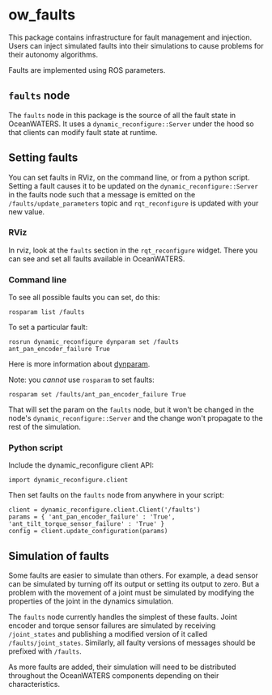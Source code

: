 ow_faults
=========
This package contains infrastructure for fault management and injection. Users
can inject simulated faults into their simulations to cause problems for their
autonomy algorithms.

Faults are implemented using ROS parameters.

## `faults` node
The `faults` node in this package is the source of all the fault state in
OceanWATERS. It uses a `dynamic_reconfigure::Server` under the hood so that
clients can modify fault state at runtime.

## Setting faults
You can set faults in RViz, on the command line, or from a python script.
Setting a fault causes it to be updated on the `dynamic_reconfigure::Server` in
the faults node such that a message is emitted on the `/faults/update_parameters`
topic and `rqt_reconfigure` is updated with your new value.

### RViz
In rviz, look at the `faults` section in the `rqt_reconfigure` widget. There
you can see and set all faults available in OceanWATERS.

### Command line
To see all possible faults you can set, do this:

`rosparam list /faults`

To set a particular fault:

`rosrun dynamic_reconfigure dynparam set /faults ant_pan_encoder_failure True`

Here is more information about [dynparam](http://wiki.ros.org/dynamic_reconfigure#dynamic_reconfigure.2BAC8-groovy.dynparam_command-line_tool).

Note: you *cannot* use `rosparam` to set faults:

`rosparam set /faults/ant_pan_encoder_failure True`

That will set the param on the `faults` node, but it won't be changed in the
node's `dynamic_reconfigure::Server` and the change won't propagate to the rest
of the simulation.

### Python script
Include the dynamic_reconfigure client API:

`import dynamic_reconfigure.client`

Then set faults on the `faults` node from anywhere in your script:

```
client = dynamic_reconfigure.client.Client('/faults')
params = { 'ant_pan_encoder_failure' : 'True', 'ant_tilt_torque_sensor_failure' : 'True' }
config = client.update_configuration(params)
```

## Simulation of faults
Some faults are easier to simulate than others. For example, a dead sensor can
be simulated by turning off its output or setting its output to zero. But a
problem with the movement of a joint must be simulated by modifying the
properties of the joint in the dynamics simulation.

The `faults` node currently handles the simplest of these faults. Joint encoder
and torque sensor failures are simulated by receiving `/joint_states` and
publishing a modified version of it called `/faults/joint_states`. Similarly,
all faulty versions of messages should be prefixed with `/faults`.

As more faults are added, their simulation will need to be distributed
throughout the OceanWATERS components depending on their characteristics.

